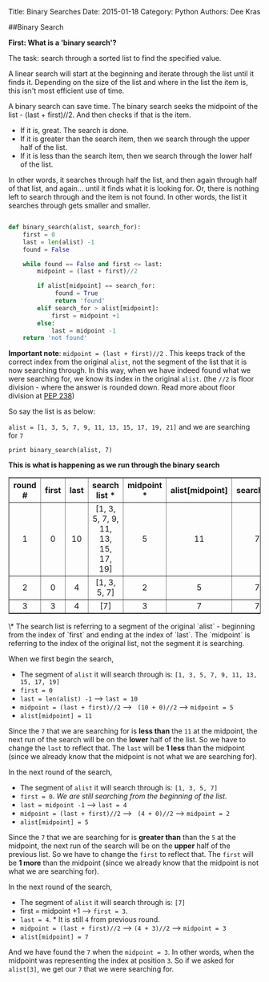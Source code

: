 Title: Binary Searches
Date: 2015-01-18
Category: Python
Authors: Dee Kras

##Binary Search

**First: What is a 'binary search'?**

The task: search through a sorted list to find the specified value.

A linear search will start at the beginning and iterate through the list until it finds it. Depending on the size of the list and where in the list the item is, this isn't most efficient use of time. 

A binary search can save time.  The binary search seeks the midpoint of the list -  (last + first)//2. And then checks if that is the item. 

   - If it is, great. The search is done.
   - If it is greater than the search item, then we search through the upper half of the list.
   - If it is less than the search item, then we search through the lower half of the list.

In other words, it searches through half the list, and then again through half of that list, and again... until it finds what it is looking for. Or, there is nothing left to search through and the item is not found.  In other words, the list it searches through gets smaller and smaller.



```Python

def binary_search(alist, search_for):
    first = 0
    last = len(alist) -1
    found = False

    while found == False and first <= last:
        midpoint = (last + first)//2

        if alist[midpoint] == search_for:
             found = True
             return 'found'
        elif search_for > alist[midpoint]:
            first = midpoint +1
        else:
            last = midpoint -1
    return 'not found'
```
**Important note**: 
`midpoint = (last + first)//2` . This keeps track of the correct index from the original `alist`, not the segment of the list that it is now searching through.  In this way, when we have indeed found what we were searching for, we know its index in the original `alist`.
(the `//2` is floor division - where the answer is rounded down. Read more about floor division at [PEP 238](https://www.python.org/dev/peps/pep-0238/))

So say the list is as below:

`alist = [1, 3, 5, 7, 9, 11, 13, 15, 17, 19, 21]`
and we are searching for `7`

`print binary_search(alist, 7)`



**This is what is happening as we run through the binary search**

<table border="1" cellpadding="3">
  <center>
  <col width="70">
  <col width="60">
  <col width="60">
  <col width="300">
  <col width="80">
  <col width="60">
  <col width="60">
  
  <tr>
    <th>  round # </th>
    <th>  first     </th>
    <th>  last    </th>
    <th> search list * </th>
    <th>  midpoint *     </th>
    <th>  alist[midpoint]       </th>
    <th>  search_for       </th>
  </tr>
  <tr><center>
    <td><center>  1         </center></td>
    <td><center>  0         </center></td>
    <td><center> 10       </center></td>
    <td><center> [1, 3, 5, 7, 9, 11, 13, 15, 17, 19]       </center></td>
    <td><center> 5      </center></td>
    <td><center> 11       </center></td>  
    <td><center> 7      </center></td>
  </tr>
  <tr>
    <td><center>  2         </center></td>
    <td><center> 0           </center></td>
    <td><center>  4          </center></td>
    <td><center> [1, 3, 5, 7]       </center></td>
    <td><center>  2          </center></td>
    <td><center> 5  </center></td>
    <td><center>7            </center></td>
  </tr>
  <tr>
    <td><center>  3         </center></td>
    <td><center> 3           </center></td>
    <td><center>4            </center></td>
    <td><center> [7]       </center></td>
    <td><center>3            </center></td>
    <td><center> 7 </center></td>
    <td><center>7            </center></td>
  </tr>
</table>
\* The search list is referring to a segment of the original `alist` - beginning from the index of  `first` and ending at the index of `last`. The `midpoint` is referring to the index of the original list, not the segment it is searching. 

When we first begin the search, 

   - The segment of `alist` it will search through is: `[1, 3, 5, 7, 9, 11, 13, 15, 17, 19]`
   - `first = 0`
   - `last = len(alist) -1` --> `last = 10` 
   - `midpoint = (last + first)//2` --> ` (10 + 0)//2` --> `midpoint = 5`
   - `alist[midpoint] = 11`

Since the `7` that we are searching for is **less than** the `11` at the midpoint, the next run of the search will be on the **lower** half of the list. So we have to change the `last` to reflect that. The `last` will be **1 less** than the midpoint (since we already know that the midpoint is not what we are searching for).


In the next round of the search, 

   - The segment of `alist` it will search through is: `[1, 3, 5, 7]`
   - `first = 0`. *We are still searching from the beginning of the list.*
   - `last = midpoint -1` --> `last = 4`
   - `midpoint = (last + first)//2` --> ` (4 + 0)//2` --> `midpoint = 2`
   - `alist[midpoint] = 5`

Since the `7` that we are searching for is **greater than** than the `5` at the midpoint, the next run of the search will be on the **upper** half of the previous list. So we have to change the `first` to reflect that. The `first` will be **1 more** than the midpoint (since we already know that the midpoint is not what we are searching for).

In the next round of the search, 

   - The segment of `alist` it will search through is: `[7]`
   - first = midpoint +1 --> `first = 3`. 
   - `last = 4`. * It is still `4` from previous round.
   - `midpoint = (last + first)//2` --> ` (4 + 3)//2 ` --> `midpoint = 3`
   - `alist[midpoint] = 7`

And we have found the `7` when the `midpoint = 3`. In other words, when the midpoint was representing the index at position `3`. So if we asked for `alist[3]`, we get our `7` that we were searching for.

